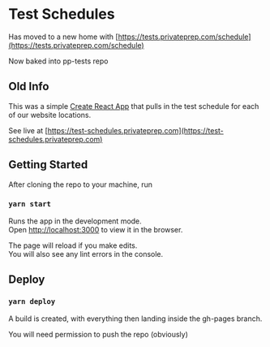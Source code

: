 # Test Schedules

Has moved to a new home with [https://tests.privateprep.com/schedule](https://tests.privateprep.com/schedule)

Now baked into pp-tests repo

## Old Info

This was a simple [Create React App](https://github.com/facebook/create-react-app) that pulls in the test schedule for each of our website locations.

See live at [https://test-schedules.privateprep.com](https://test-schedules.privateprep.com)

## Getting Started

After cloning the repo to your machine, run

### `yarn start`

Runs the app in the development mode.<br>
Open [http://localhost:3000](http://localhost:3000) to view it in the browser.

The page will reload if you make edits.<br>
You will also see any lint errors in the console.

## Deploy

### `yarn deploy`

A build is created, with everything then landing inside the gh-pages branch.

You will need permission to push the repo (obviously)
